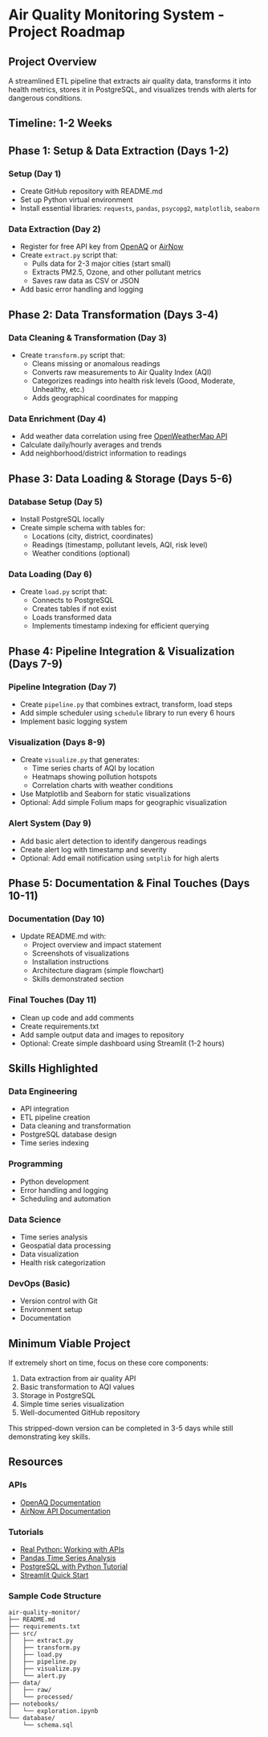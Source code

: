 # Air Quality Monitoring System - Project Roadmap

## Project Overview
A streamlined ETL pipeline that extracts air quality data, transforms it into health metrics, stores it in PostgreSQL, and visualizes trends with alerts for dangerous conditions.

## Timeline: 1-2 Weeks

## Phase 1: Setup & Data Extraction (Days 1-2)

### Setup (Day 1)
- Create GitHub repository with README.md
- Set up Python virtual environment
- Install essential libraries: `requests`, `pandas`, `psycopg2`, `matplotlib`, `seaborn`

### Data Extraction (Day 2)
- Register for free API key from [OpenAQ](https://openaq.org/) or [AirNow](https://www.airnow.gov/about-airnow/data-exchange/)
- Create `extract.py` script that:
  - Pulls data for 2-3 major cities (start small)
  - Extracts PM2.5, Ozone, and other pollutant metrics
  - Saves raw data as CSV or JSON
- Add basic error handling and logging

## Phase 2: Data Transformation (Days 3-4)

### Data Cleaning & Transformation (Day 3)
- Create `transform.py` script that:
  - Cleans missing or anomalous readings
  - Converts raw measurements to Air Quality Index (AQI)
  - Categorizes readings into health risk levels (Good, Moderate, Unhealthy, etc.)
  - Adds geographical coordinates for mapping

### Data Enrichment (Day 4)
- Add weather data correlation using free [OpenWeatherMap API](https://openweathermap.org/api)
- Calculate daily/hourly averages and trends
- Add neighborhood/district information to readings

## Phase 3: Data Loading & Storage (Days 5-6)

### Database Setup (Day 5)
- Install PostgreSQL locally
- Create simple schema with tables for:
  - Locations (city, district, coordinates)
  - Readings (timestamp, pollutant levels, AQI, risk level)
  - Weather conditions (optional)

### Data Loading (Day 6)
- Create `load.py` script that:
  - Connects to PostgreSQL
  - Creates tables if not exist
  - Loads transformed data
  - Implements timestamp indexing for efficient querying

## Phase 4: Pipeline Integration & Visualization (Days 7-9)

### Pipeline Integration (Day 7)
- Create `pipeline.py` that combines extract, transform, load steps
- Add simple scheduler using `schedule` library to run every 6 hours
- Implement basic logging system

### Visualization (Days 8-9)
- Create `visualize.py` that generates:
  - Time series charts of AQI by location
  - Heatmaps showing pollution hotspots
  - Correlation charts with weather conditions
- Use Matplotlib and Seaborn for static visualizations
- Optional: Add simple Folium maps for geographic visualization

### Alert System (Day 9)
- Add basic alert detection to identify dangerous readings
- Create alert log with timestamp and severity
- Optional: Add email notification using `smtplib` for high alerts

## Phase 5: Documentation & Final Touches (Days 10-11)

### Documentation (Day 10)
- Update README.md with:
  - Project overview and impact statement
  - Screenshots of visualizations
  - Installation instructions
  - Architecture diagram (simple flowchart)
  - Skills demonstrated section

### Final Touches (Day 11)
- Clean up code and add comments
- Create requirements.txt
- Add sample output data and images to repository
- Optional: Create simple dashboard using Streamlit (1-2 hours)

## Skills Highlighted

### Data Engineering
- API integration
- ETL pipeline creation
- Data cleaning and transformation
- PostgreSQL database design
- Time series indexing

### Programming
- Python development
- Error handling and logging
- Scheduling and automation

### Data Science
- Time series analysis
- Geospatial data processing
- Data visualization
- Health risk categorization

### DevOps (Basic)
- Version control with Git
- Environment setup
- Documentation

## Minimum Viable Project

If extremely short on time, focus on these core components:
1. Data extraction from air quality API
2. Basic transformation to AQI values
3. Storage in PostgreSQL
4. Simple time series visualization
5. Well-documented GitHub repository

This stripped-down version can be completed in 3-5 days while still demonstrating key skills.

## Resources

### APIs
- [OpenAQ Documentation](https://docs.openaq.org/)
- [AirNow API Documentation](https://docs.airnowapi.org/)

### Tutorials
- [Real Python: Working with APIs](https://realpython.com/python-api-tutorial/)
- [Pandas Time Series Analysis](https://pandas.pydata.org/pandas-docs/stable/user_guide/timeseries.html)
- [PostgreSQL with Python Tutorial](https://www.postgresqltutorial.com/postgresql-python/)
- [Streamlit Quick Start](https://docs.streamlit.io/library/get-started)

### Sample Code Structure
```
air-quality-monitor/
├── README.md
├── requirements.txt
├── src/
│   ├── extract.py
│   ├── transform.py
│   ├── load.py
│   ├── pipeline.py
│   ├── visualize.py
│   └── alert.py
├── data/
│   ├── raw/
│   └── processed/
├── notebooks/
│   └── exploration.ipynb
└── database/
    └── schema.sql
```